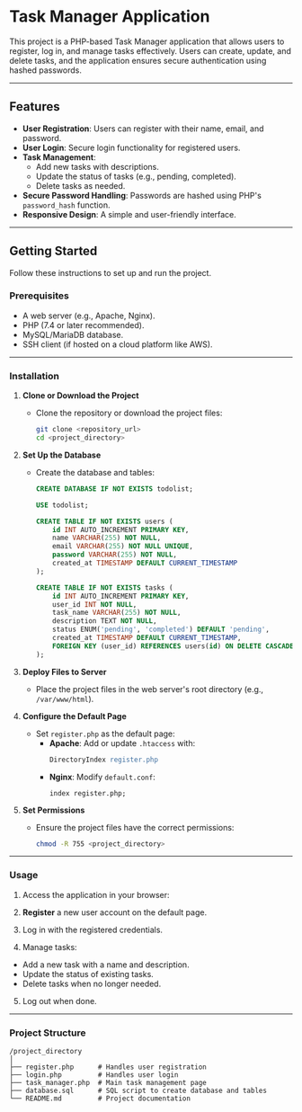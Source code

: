 # **Task Manager Application**

This project is a PHP-based Task Manager application that allows users to register, log in, and manage tasks effectively. Users can create, update, and delete tasks, and the application ensures secure authentication using hashed passwords.

---

## **Features**

- **User Registration**: Users can register with their name, email, and password.
- **User Login**: Secure login functionality for registered users.
- **Task Management**:
  - Add new tasks with descriptions.
  - Update the status of tasks (e.g., pending, completed).
  - Delete tasks as needed.
- **Secure Password Handling**: Passwords are hashed using PHP's `password_hash` function.
- **Responsive Design**: A simple and user-friendly interface.

---

## **Getting Started**

Follow these instructions to set up and run the project.

### **Prerequisites**

- A web server (e.g., Apache, Nginx).
- PHP (7.4 or later recommended).
- MySQL/MariaDB database.
- SSH client (if hosted on a cloud platform like AWS).

---

### **Installation**

1. **Clone or Download the Project**
   - Clone the repository or download the project files:
     ```bash
     git clone <repository_url>
     cd <project_directory>
     ```

2. **Set Up the Database**
   - Create the database and tables:
     ```sql
     CREATE DATABASE IF NOT EXISTS todolist;

     USE todolist;

     CREATE TABLE IF NOT EXISTS users (
         id INT AUTO_INCREMENT PRIMARY KEY,
         name VARCHAR(255) NOT NULL,
         email VARCHAR(255) NOT NULL UNIQUE,
         password VARCHAR(255) NOT NULL,
         created_at TIMESTAMP DEFAULT CURRENT_TIMESTAMP
     );

     CREATE TABLE IF NOT EXISTS tasks (
         id INT AUTO_INCREMENT PRIMARY KEY,
         user_id INT NOT NULL,
         task_name VARCHAR(255) NOT NULL,
         description TEXT NOT NULL,
         status ENUM('pending', 'completed') DEFAULT 'pending',
         created_at TIMESTAMP DEFAULT CURRENT_TIMESTAMP,
         FOREIGN KEY (user_id) REFERENCES users(id) ON DELETE CASCADE
     );
     ```

3. **Deploy Files to Server**
   - Place the project files in the web server's root directory (e.g., `/var/www/html`).

4. **Configure the Default Page**
   - Set `register.php` as the default page:
     - **Apache**: Add or update `.htaccess` with:
       ```apache
       DirectoryIndex register.php
       ```
     - **Nginx**: Modify `default.conf`:
       ```nginx
       index register.php;
       ```

5. **Set Permissions**
   - Ensure the project files have the correct permissions:
     ```bash
     chmod -R 755 <project_directory>
     ```

---

### **Usage**

1. Access the application in your browser:

2. **Register** a new user account on the default page.

3. Log in with the registered credentials.

4. Manage tasks:
- Add a new task with a name and description.
- Update the status of existing tasks.
- Delete tasks when no longer needed.

5. Log out when done.

---

### **Project Structure**

```plaintext
/project_directory
│
├── register.php      # Handles user registration
├── login.php         # Handles user login
├── task_manager.php  # Main task management page
├── database.sql      # SQL script to create database and tables
└── README.md         # Project documentation
